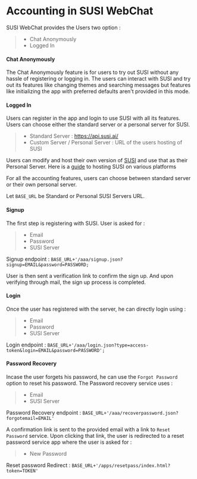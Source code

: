 # Accounting in SUSI WebChat

SUSI WebChat provides the Users two option :
>- Chat Anonymously
>- Logged In

#### **Chat Anonymously**
The Chat Anonymously feature is for users to try out SUSI without any hassle of registering or logging in.
The users can interact with SUSI and try out its features like changing themes and searching messages but features like initializing the app with preferred defaults aren't provided in this mode.

#### **Logged In**
Users can register in the app and login to use SUSI with all its features.
Users can choose either the standard server or a personal server for SUSI.
>- Standard Server :  https://api.susi.ai/ 
>- Custom Server / Personal Server : URL of the users hosting of SUSI 

Users can modify and host their own version of [SUSI](https://github.com/fossasia/susi_server) and use that as their Personal Server.
Here is a [guide](https://github.com/fossasia/susi_server/tree/development/docs/installation) to hosting SUSI on various platforms

For all the accounting features, users can choose between standard server or their own personal server.

Let `BASE_URL` be Standard or Personal SUSI Servers URL.

#### **Signup**
The first step is registering with SUSI. User is asked for :
>- Email
>- Password
>- SUSI Server

Signup endpoint : `BASE_URL+'/aaa/signup.json?signup=EMAIL&password=PASSWORD;`

User is then sent a verification link to confirm the sign up. And upon verifying through mail, the sign up process is completed.

#### **Login**
 Once the user has registered with the server, he can directly login using :
 >- Email
 >- Password
>- SUSI Server
 
Login endpoint : `BASE_URL+'/aaa/login.json?type=access-token&login=EMAIL&password=PASSWORD';`

#### **Password Recovery**
Incase the user forgets his password, he can use the `Forgot Password` option to reset his password.
The Password recovery service uses :
>- Email
>- SUSI Server

Password Recovery endpoint : `BASE_URL+'/aaa/recoverpassword.json?forgotemail=EMAIL'`

A confirmation link is sent to the provided email with a link to `Reset Password` service.
Upon clicking that link, the user is redirected to a reset password service app where the user is asked for :
>- New Password

Reset password Redirect : `BASE_URL+'/apps/resetpass/index.html?token=TOKEN'`
